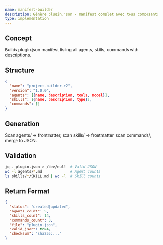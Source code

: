 ```yaml
---
name: manifest-builder
description: Génère plugin.json - manifest complet avec tous composants
type: implementation
---
```


## Concept

Builds plugin.json manifest listing all agents, skills, commands with descriptions.

## Structure

```json
{
  "name": "project-builder-v2",
  "version": "1.0.0",
  "agents": [{name, description, tools, model}],
  "skills": [{name, description, type}],
  "commands": []
}
```

## Generation

Scan agents/ → frontmatter, scan skills/ → frontmatter, scan commands/, merge to JSON.

## Validation

```bash
jq . plugin.json > /dev/null  # Valid JSON
wc -l agents/*.md             # Agent counts
ls skills/*/SKILL.md | wc -l  # Skill counts
```

## Return Format

```json
{
  "status": "created|updated",
  "agents_count": 5,
  "skills_count": 14,
  "commands_count": 0,
  "file": "plugin.json",
  "valid_json": true,
  "checksum": "sha256:..."
}
```

